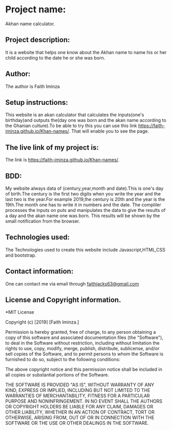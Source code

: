 # Project name:
Akhan name calculator.
## Project description:
It is a website that helps one know about the Akhan name to name his or her child according to the date he or she was born.
## Author:
The author is Faith Iminza
## Setup instructions:
This website is an akan calculator that calculates the inputs(one's birthday)and outputs the(day one was born and the akan name according to the Ghanian culture).To be able to try this you can use this link https://faith-iminza.github.io/Khan-names/. That will enable you to see the page.
## The live link of my project is:
The link is https://faith-iminza.github.io/Khan-names/.
## BDD:
My website always data of (century,year,month and date).This is one's day of birth.The century is the first two digits when you write the year and the last two is the year.For example 2019,the century is 20th and the year is the 19th.The month one has to write it in numbers and the date.
The compliler processes the inputs on puts and manipulates the data to give the results of a day and the akan name one was born.
This results will be shown by the small notification from the browser.
## Technologies used:
The Technologies used to create this website include Javascript,HTML,CSS and bootstrap.
## Contact information:
One can contact me via email through faithjacks63@gmail.com
## License and Copyright information.
*MIT License

Copyright (c) [2019] [Faith Iminza.]

Permission is hereby granted, free of charge, to any person obtaining a copy
of this software and associated documentation files (the "Software"), to deal
in the Software without restriction, including without limitation the rights
to use, copy, modify, merge, publish, distribute, sublicense, and/or sell
copies of the Software, and to permit persons to whom the Software is
furnished to do so, subject to the following conditions:

The above copyright notice and this permission notice shall be included in all
copies or substantial portions of the Software.

THE SOFTWARE IS PROVIDED "AS IS", WITHOUT WARRANTY OF ANY KIND, EXPRESS OR
IMPLIED, INCLUDING BUT NOT LIMITED TO THE WARRANTIES OF MERCHANTABILITY,
FITNESS FOR A PARTICULAR PURPOSE AND NONINFRINGEMENT. IN NO EVENT SHALL THE
AUTHORS OR COPYRIGHT HOLDERS BE LIABLE FOR ANY CLAIM, DAMAGES OR OTHER
LIABILITY, WHETHER IN AN ACTION OF CONTRACT, TORT OR OTHERWISE, ARISING FROM,
OUT OF OR IN CONNECTION WITH THE SOFTWARE OR THE USE OR OTHER DEALINGS IN THE
SOFTWARE.
